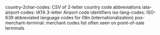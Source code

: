 country-2char-codes: CSV of 2-letter country code abbreviations
iata-airport-codes: IATA 3-letter Airport code identifiers
iso-lang-codes: ISO-639 abbreviated language codes for i18n (internationalization)
pos-merchant-terminal: merchant codes list often seen on point-of-sale terminals
